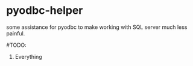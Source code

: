 # pyodbc-helper
some assistance for pyodbc to make working with SQL server much less painful.

#TODO:
1) Everything
